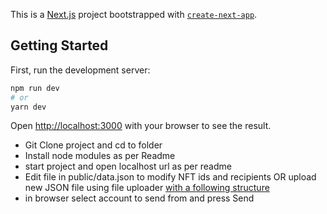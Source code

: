 This is a [Next.js](https://nextjs.org/) project bootstrapped with [`create-next-app`](https://github.com/vercel/next.js/tree/canary/packages/create-next-app).

## Getting Started

First, run the development server:

```bash
npm run dev
# or
yarn dev
```

Open [http://localhost:3000](http://localhost:3000) with your browser to see the result.

- Git Clone project and cd  to folder
- Install node modules as per Readme
- start project and open localhost url as per readme
- Edit file in public/data.json to modify NFT ids and recipients OR upload new JSON file using file uploader [with a following structure](./public/data.json) 
- in browser select account to send from and press Send
